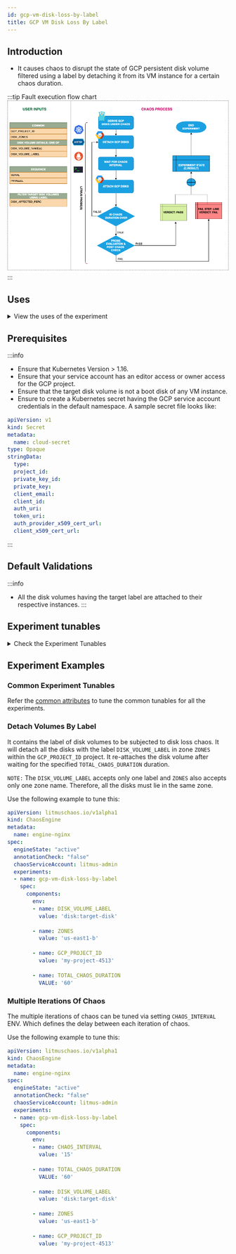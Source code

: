 ```yaml
---
id: gcp-vm-disk-loss-by-label
title: GCP VM Disk Loss By Label
---
```


## Introduction
- It causes chaos to disrupt the state of GCP persistent disk volume filtered using a label by detaching it from its VM instance for a certain chaos duration.

:::tip Fault execution flow chart
![GCP VM Disk Loss By Label](./static/images/gcp-vm-disk-loss.png)
:::

## Uses
<details>
<summary>View the uses of the experiment</summary>
<div>
Coming soon.
</div>
</details>

## Prerequisites
:::info
- Ensure that Kubernetes Version > 1.16.
- Ensure that your service account has an editor access or owner access for the GCP project.
- Ensure that the target disk volume is not a boot disk of any VM instance.
- Ensure to create a Kubernetes secret having the GCP service account credentials in the default namespace. A sample secret file looks like:
```yaml
apiVersion: v1
kind: Secret
metadata:
  name: cloud-secret
type: Opaque
stringData:
  type: 
  project_id: 
  private_key_id: 
  private_key: 
  client_email: 
  client_id: 
  auth_uri: 
  token_uri: 
  auth_provider_x509_cert_url: 
  client_x509_cert_url: 
```
:::

## Default Validations
:::info
- All the disk volumes having the target label are attached to their respective instances.
:::

## Experiment tunables
<details>
    <summary>Check the Experiment Tunables</summary>
    <h2>Mandatory Fields</h2>
    <table>
      <tr>
        <th> Variables </th>
        <th> Description </th>
        <th> Notes </th>
      </tr>
      <tr> 
        <td> GCP_PROJECT_ID </td>
        <td> The ID of the GCP Project of which the disk volumes are a part of </td>
        <td> All the target disk volumes should belong to a single GCP Project </td>
      </tr>
      <tr> 
        <td> DISK_VOLUME_LABEL </td>
        <td>Label of the targeted non-boot persistent disk volume</td>
        <td> The <code>DISK_VOLUME_LABEL</code> should be provided as <code>key:value</code> or <code>key</code> if the corresponding value is empty ex: <code>disk:target-disk</code> </td>
      </tr>  
      <tr>
        <td> ZONES </td>
        <td> The zone of target disk volumes </td>
        <td> Only one zone can be provided i.e. all target disks should lie in the same zone </td>
      </tr>
    </table>
    <h2>Optional Fields</h2>
    <table>
      <tr>
        <th> Variables </th>
        <th> Description </th>
        <th> Notes </th>
      </tr>
      <tr> 
        <td> TOTAL_CHAOS_DURATION </td>
        <td> The total time duration for chaos insertion (sec) </td>
        <td> Defaults to 30s </td>
      </tr>
       <tr> 
        <td> CHAOS_INTERVAL </td>
        <td> The interval (in sec) between the successive chaos iterations (sec) </td>
        <td> Defaults to 30s </td>
      </tr>  
      <tr> 
        <td> DISK_AFFECTED_PERC </td>
        <td> The percentage of total disks filtered using the label to target </td>
        <td> Defaults to 0 (corresponds to 1 disk), provide numeric value only </td>
      </tr> 
      <tr>
        <td> SEQUENCE </td>
        <td> It defines sequence of chaos execution for multiple disks </td>
        <td> Default value: parallel. Supported: serial, parallel </td>
      </tr> 
      <tr>
        <td> RAMP_TIME </td>
        <td> Period to wait before and after injection of chaos in sec </td>
        <td> </td>
      </tr>
    </table>
</details>

## Experiment Examples

### Common Experiment Tunables
Refer the [common attributes](../common-tunables-for-all-experiments) to tune the common tunables for all the experiments.

### Detach Volumes By Label

It contains the label of disk volumes to be subjected to disk loss chaos. It will detach all the disks with the label `DISK_VOLUME_LABEL` in zone `ZONES` within the `GCP_PROJECT_ID` project.  It re-attaches the disk volume after waiting for the specified `TOTAL_CHAOS_DURATION` duration.

`NOTE:` The `DISK_VOLUME_LABEL` accepts only one label and `ZONES` also accepts only one zone name. Therefore, all the disks must lie in the same zone.

Use the following example to tune this:

[embedmd]:# (./static/manifests/gcp-vm-disk-loss-by-label/gcp-disk-loss.yaml yaml)
```yaml
apiVersion: litmuschaos.io/v1alpha1
kind: ChaosEngine
metadata:
  name: engine-nginx
spec:
  engineState: "active"
  annotationCheck: "false"
  chaosServiceAccount: litmus-admin
  experiments:
  - name: gcp-vm-disk-loss-by-label
    spec:
      components:
        env:
        - name: DISK_VOLUME_LABEL
          value: 'disk:target-disk'
        
        - name: ZONES
          value: 'us-east1-b'
        
        - name: GCP_PROJECT_ID
          value: 'my-project-4513'
        
        - name: TOTAL_CHAOS_DURATION
          VALUE: '60'
```

### Multiple Iterations Of Chaos

The multiple iterations of chaos can be tuned via setting `CHAOS_INTERVAL` ENV. Which defines the delay between each iteration of chaos.

Use the following example to tune this:

[embedmd]:# (./static/manifests/gcp-vm-disk-loss-by-label/chaos-interval.yaml yaml)
```yaml
apiVersion: litmuschaos.io/v1alpha1
kind: ChaosEngine
metadata:
  name: engine-nginx
spec:
  engineState: "active"
  annotationCheck: "false"
  chaosServiceAccount: litmus-admin
  experiments:
  - name: gcp-vm-disk-loss-by-label
    spec:
      components:
        env:
        - name: CHAOS_INTERVAL
          value: '15'
        
        - name: TOTAL_CHAOS_DURATION
          VALUE: '60'
        
        - name: DISK_VOLUME_LABEL
          value: 'disk:target-disk'
        
        - name: ZONES
          value: 'us-east1-b'
        
        - name: GCP_PROJECT_ID
          value: 'my-project-4513'
```
